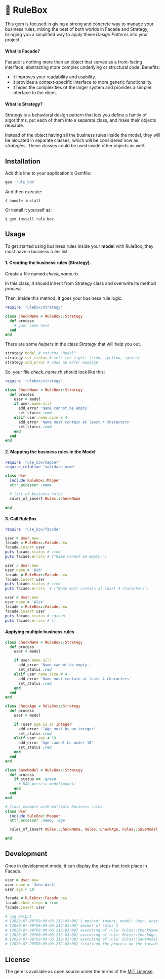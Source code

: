 # 🧰 RuleBox 

This gem is focused in giving a strong and concrete way to manage your business rules, mixing the best of both worlds in Facade and Strategy, bringing you a simplified way to apply these _Design Patterns_ into your project.

#### What is Facade?

Facade is nothing more than an object that serves as a front-facing interface, abstracting more complex underlying or structural code.
Benefits:

 - It improves your readability and usability.
 - It provides a context-specific interface to more generic functionality.
 - It hides the complexities of the larger system and provides a simpler interface to the client.

#### What is Strategy?

Strategy is a behavioral design pattern that lets you define a family of algorithms, put each of them into a separate class, and make their objects reusable.

Instead of the object having all the business rules inside the model, they will be alocated in separate classes, which will be considered now as _strategies_. These classes could be used inside other objects as well.

## Installation

Add this line to your application's Gemfile:

```ruby
gem 'rule_box'
```

And then execute:

    $ bundle install

Or install it yourself as:

    $ gem install rule_box

## Usage

To get started using business rules inside your **model** with RuleBox, they must have a business rules list.

#### 1. Creating the business rules (Strategy).

Create a file named *check_name.rb*.

In this class, it should inherit from Strategy class and overwrite its method *process*.

Then, inside this method, it goes your business rule logic.


```ruby
require 'rulebox/strategy'

class CheckName < RuleBox::Strategy
  def process
    # your code here
  end
end
```

There are some *helpers* in the class *Strategy* that will help you out.

```ruby
strategy.model # returns "Model"
strategy.set_status # sets the light: [:red, :yellow, :green]
strategy.add_error # adds an error message
```

So, your file *check_name.rb* should look like this:

```ruby
require 'rulebox/strategy'

class CheckName < RuleBox::Strategy
  def process
    user = model
    if user.name.nil?
      add_error 'Name cannot be empty' 
      set_status :red
    elsif user.name.size < 4
      add_error 'Name must contain at least 4 characters'
      set_status :red
    end
  end
end
```

#### 2. Mapping the business rules in the Model
```ruby
require 'rule_box/mapper'
require_relative 'validate_name'

class User
  include RuleBox::Mapper
  attr_accessor :name

  # list of business rules
  rules_of_insert Rules::CheckName

end
```

#### 3. Call RuleBox

```ruby
require 'rule_box/facade'

user = User.new
facade = RuleBox::Facade.new
facade.insert user
puts facade.status # :red
puts facade.errors # ["Name cannot be empty."]

user = User.new
user.name = 'Bob'
facade = RuleBox::Facade.new
facade.insert user
puts facade.status # :red
puts facade.errors  # ["Name must contain at least 4 characters"]

user = User.new
user.name = 'Alex'
facade = RuleBox::Facade.new
facade.insert user
puts facade.status # :green
puts facade.errors # []

```

#### Applying multiple business rules

```ruby
class CheckName < RuleBox::Strategy
  def process
    user = model

    if user.name.nil?
      add_error 'Name cannot be empty.'
      set_status :red
    elsif user.name.size < 4
      add_error 'Name must contain at least 4 characters'
      set_status :red
    end
  end
end

class CheckAge < RuleBox::Strategy
  def process
    user = model

    if !user.age.is_a? Integer
      add_error '"Age must be an integer"'
      set_status :red
    elsif user.age < 18
      add_error 'Age cannot be under 18'
      set_status :red
    end
  end
end

class SaveModel < RuleBox::Strategy
  def process
    if status == :green
      # DAO.persist_model(model)
    end
  end
end

# Class example with multiple business rules
class User
  include RuleBox::Mapper
  attr_accessor :name, :age

  rules_of_insert Rules::CheckName, Rules::CheckAge, Rules::SaveModel

end

```

 
## Development

Once in development mode, it can display the steps that took place in Facade.

```ruby
user = User.new
user.name = 'John Wick'
user.age = 19

facade = RuleBox::Facade.new
facade.show_steps = true
facade.insert user

# Log Output
# [2020-07-29T08:09:00.212-03:00] { method: insert, model: User, args: {} }
# [2020-07-29T08:09:00.212-03:00] amount of rules 3
# [2020-07-29T08:09:00.212-03:00] executing of rule: Rules::CheckName.
# [2020-07-29T08:09:00.212-03:00] executing of rule: Rules::CheckAge.
# [2020-07-29T08:09:00.212-03:00] executing of rule: Rules::SaveModel.
# [2020-07-29T08:09:00.212-03:00] finalized the process on the facade.
```

## License

The gem is available as open source under the terms of the [MIT License](https://opensource.org/licenses/MIT).